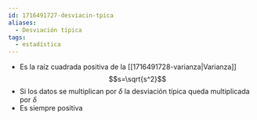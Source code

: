 ```yaml
---
id: 1716491727-desviacin-tpica
aliases:
  - Desviación típica
tags:
  - estadística
---
```


- Es la raíz cuadrada positiva de la [[1716491728-varianza|Varianza]]
$$s=\sqrt{s^2}$$
- Si los datos se multiplican por $\delta$ la desviación típica queda multiplicada por $\delta$
- Es siempre positiva